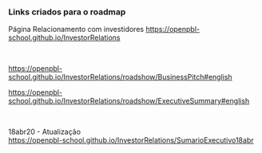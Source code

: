 ### Links criados para o roadmap


Página Relacionamento com investidores
https://openpbl-school.github.io/InvestorRelations 

<br>

https://openpbl-school.github.io/InvestorRelations/roadshow/BusinessPitch#english

https://openpbl-school.github.io/InvestorRelations/roadshow/ExecutiveSummary#english

<br>

18abr20 - Atualização<br>
https://openpbl-school.github.io/InvestorRelations/SumarioExecutivo18abr 





